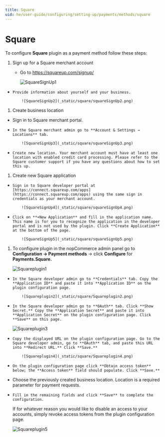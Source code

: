 ```yaml
---
title: Square
uid: he/user-guide/configuring/setting-up/payments/methods/square
---
```


# Square

To configure **Square** plugin as a payment method follow these steps:

1. Sign up for a Square merchant account
    
    * Go to <https://squareup.com/signup/>
        
        ![SquareSignUp1](_static/square/squareSignUp1.png)

*     Provide information about yourself and your business.
        
          ![SquareSignUp2](_static/square/squareSignUp2.png)
        

1. Create business location

* Sign in to Square merchant portal.
*     In the Square merchant admin go to **Account & Settings → Locations** tab.
        
          ![SquareSignUp3](_static/square/squareSignUp3.png)
        

*     Create new location. Your merchant account must have at least one location with enabled credit card processing. Please refer to the Square customer support if you have any questions about how to set this up.
        

1. Create new Square application

*     Sign in to Square developer portal at [https://connect.squareup.com/apps](https://connect.squareup.com/apps) using the same sign in credentials as your merchant account.
        
          ![SquareSignUp4](_static/square/squareSignUp4.png)
        

*     Click on **+New Application** and fill in the application name. This name is for you to recognize the application in the developer portal and is not used by the plugin. Click **Create Application** at the bottom of the page.
        
          ![SquareSignUp5](_static/square/squareSignUp5.png)
        

1. To configure plugin in the nopCommerce admin panel go to **Configuration → Payment methods** → click **Configure** for **Payments.Square.**
    
    ![Squareplugin1](_static/square/Squareplugin1.png)

*     In the Square developer admin go to **Credentials** tab. Copy the **Application ID** and paste it into **Application ID** on the plugin configuration page.
        
          ![Squareplugin2](_static/square/Squareplugin2.png)
        

*     In the Square developer admin go to **OAuth** tab. Click **Show Secret.** Copy the **Application Secret** and paste it into **Application Secret** on the plugin configuration page. Click **Save** on this page.
        
    
    ![Squareplugin3](_static/square/Squareplugin3.png)

*     Copy the displayed URL on the plugin configuration page. Go to the Square developer admin, go to **OAuth** tab, and paste this URL into **Redirect URL.** Click **Save.**
        
          ![Squareplugin4](_static/square/Squareplugin4.png)
        

*     On the plugin configuration page click **Obtain access token** below; the **Access token** field should populate. Click **Save.**
        

* Choose the previously created business location. Location is a required parameter for payment requests.
*     Fill in the remaining fields and click **Save** to complete the configuration.
        
    
    If for whatever reason you would like to disable an access to your accounts, simply revoke access tokens from the plugin configuration page.
    
    ![Squareplugin5](_static/square/Squareplugin5.png)